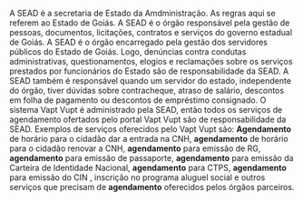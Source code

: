 A SEAD é a secretaria de Estado da Amdministração. As regras aqui se referem ao Estado de Goiás. A SEAD é o órgão responsável pela gestão de pessoas, documentos, licitações, contratos e serviços do governo estadual de Goiás. A SEAD é o órgão encarregado pela gestão dos servidores públicos do Estado de Goiás. Logo, denúncias contra condutas administrativas, questionamentos, elogios e reclamações sobre os serviços prestados por funcionários do Estado são de responsabilidade da SEAD. A SEAD também é responsável quando um servidor do estado, independente do órgão, tiver dúvidas sobre contracheque, atraso de salário, descontos em folha de pagamento ou descontos de empréstimo consignado.
O sistema Vapt Vupt é administrado pela SEAD, então todos os serviços de agendamento ofertados pelo portal Vapt Vupt são de responsabilidade da SEAD. Exemplos de serviços oferecidos pelo Vapt Vupt são: **Agendamento** de horário para o cidadão dar a entrada na CNH, **agendamento** de horário para o cidadão renovar a CNH, **agendamento** para emissão de RG, **agendamento** para emissão de passaporte, **agendamento** para emissão da Carteira de Identidade Nacional, **agendamento** para CTPS, **agendamento** para emissão do CIN , inscrição no programa aluguel social e outros serviços que precisam de **agendamento** oferecidos pelos órgãos parceiros.